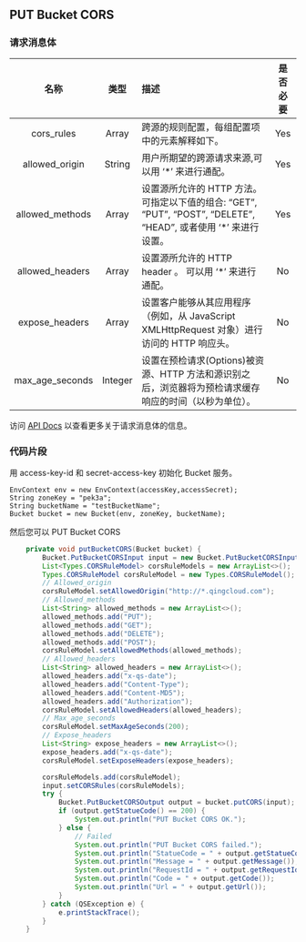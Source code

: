 ## PUT Bucket CORS

### 请求消息体

|      名称       |  类型   | 描述                                                                                                             | 是否必要 |
| :-------------: | :-----: | :--------------------------------------------------------------------------------------------------------------- | :------: |
|   cors_rules    |  Array  | 跨源的规则配置，每组配置项中的元素解释如下。                                                                     |   Yes    |
| allowed_origin  | String  | 用户所期望的跨源请求来源,可以用 ‘\*’ 来进行通配。                                                                |   Yes    |
| allowed_methods |  Array  | 设置源所允许的 HTTP 方法。可指定以下值的组合: “GET”, “PUT”, “POST”, “DELETE”, “HEAD”, 或者使用 ‘\*’ 来进行设置。 |   Yes    |
| allowed_headers |  Array  | 设置源所允许的 HTTP header 。 可以用 ‘\*’ 来进行通配。                                                           |    No    |
| expose_headers  |  Array  | 设置客户能够从其应用程序（例如，从 JavaScript XMLHttpRequest 对象）进行访问的 HTTP 响应头。                      |    No    |
| max_age_seconds | Integer | 设置在预检请求(Options)被资源、HTTP 方法和源识别之后，浏览器将为预检请求缓存响应的时间（以秒为单位）。           |    No    |

访问 [API Docs](https://docs.qingcloud.com/qingstor/api/bucket/cors/put_cors.html) 以查看更多关于请求消息体的信息。

### 代码片段

用 access-key-id 和 secret-access-key 初始化 Bucket 服务。

```
EnvContext env = new EnvContext(accessKey,accessSecret);
String zoneKey = "pek3a";
String bucketName = "testBucketName";
Bucket bucket = new Bucket(env, zoneKey, bucketName);

```

然后您可以 PUT Bucket CORS

```java
    private void putBucketCORS(Bucket bucket) {
        Bucket.PutBucketCORSInput input = new Bucket.PutBucketCORSInput();
        List<Types.CORSRuleModel> corsRuleModels = new ArrayList<>();
        Types.CORSRuleModel corsRuleModel = new Types.CORSRuleModel();
        // Allowed_origin
        corsRuleModel.setAllowedOrigin("http://*.qingcloud.com");
        // Allowed_methods
        List<String> allowed_methods = new ArrayList<>();
        allowed_methods.add("PUT");
        allowed_methods.add("GET");
        allowed_methods.add("DELETE");
        allowed_methods.add("POST");
        corsRuleModel.setAllowedMethods(allowed_methods);
        // Allowed_headers
        List<String> allowed_headers = new ArrayList<>();
        allowed_headers.add("x-qs-date");
        allowed_headers.add("Content-Type");
        allowed_headers.add("Content-MD5");
        allowed_headers.add("Authorization");
        corsRuleModel.setAllowedHeaders(allowed_headers);
        // Max_age_seconds
        corsRuleModel.setMaxAgeSeconds(200);
        // Expose_headers
        List<String> expose_headers = new ArrayList<>();
        expose_headers.add("x-qs-date");
        corsRuleModel.setExposeHeaders(expose_headers);

        corsRuleModels.add(corsRuleModel);
        input.setCORSRules(corsRuleModels);
        try {
            Bucket.PutBucketCORSOutput output = bucket.putCORS(input);
            if (output.getStatueCode() == 200) {
                System.out.println("PUT Bucket CORS OK.");
            } else {
                // Failed
                System.out.println("PUT Bucket CORS failed.");
                System.out.println("StatueCode = " + output.getStatueCode());
                System.out.println("Message = " + output.getMessage());
                System.out.println("RequestId = " + output.getRequestId());
                System.out.println("Code = " + output.getCode());
                System.out.println("Url = " + output.getUrl());
            }
        } catch (QSException e) {
            e.printStackTrace();
        }
    }
```
